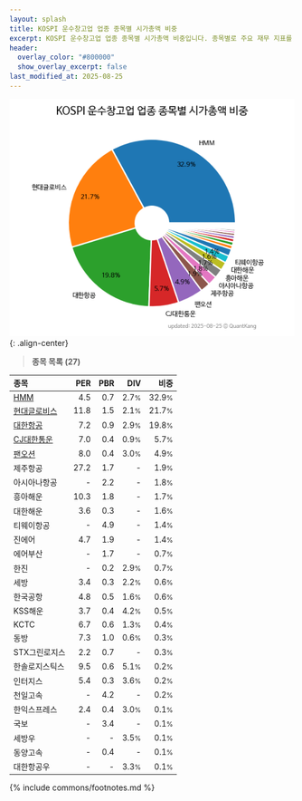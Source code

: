 ```yaml
---
layout: splash
title: KOSPI 운수창고업 업종 종목별 시가총액 비중
excerpt: KOSPI 운수창고업 업종 종목별 시가총액 비중입니다. 종목별로 주요 재무 지표를 함께 표시합니다.
header:
  overlay_color: "#800000"
  show_overlay_excerpt: false
last_modified_at: 2025-08-25
---
```



![KOSPI 운수창고업 업종 종목별 시가총액 비중](/stats/sector/images/kospi_업종_운수창고업_종목.png){: .align-center}


> **종목 목록 (27)**<a id="list"></a>

| **종목** | **PER** | **PBR** | **DIV** | **비중** |
| :------- | ------: | ------: | ------: | -------: |
| [HMM](/011200/) | 4.5 | 0.7 | 2.7<small>%</small> | 32.9<small>%</small> |
| [현대글로비스](/086280/) | 11.8 | 1.5 | 2.1<small>%</small> | 21.7<small>%</small> |
| [대한항공](/003490/) | 7.2 | 0.9 | 2.9<small>%</small> | 19.8<small>%</small> |
| [CJ대한통운](/000120/) | 7.0 | 0.4 | 0.9<small>%</small> | 5.7<small>%</small> |
| [팬오션](/028670/) | 8.0 | 0.4 | 3.0<small>%</small> | 4.9<small>%</small> |
| 제주항공 | 27.2 | 1.7 | - | 1.9<small>%</small> |
| 아시아나항공 | - | 2.2 | - | 1.8<small>%</small> |
| 흥아해운 | 10.3 | 1.8 | - | 1.7<small>%</small> |
| 대한해운 | 3.6 | 0.3 | - | 1.6<small>%</small> |
| 티웨이항공 | - | 4.9 | - | 1.4<small>%</small> |
| 진에어 | 4.7 | 1.9 | - | 1.4<small>%</small> |
| 에어부산 | - | 1.7 | - | 0.7<small>%</small> |
| 한진 | - | 0.2 | 2.9<small>%</small> | 0.7<small>%</small> |
| 세방 | 3.4 | 0.3 | 2.2<small>%</small> | 0.6<small>%</small> |
| 한국공항 | 4.8 | 0.5 | 1.6<small>%</small> | 0.6<small>%</small> |
| KSS해운 | 3.7 | 0.4 | 4.2<small>%</small> | 0.5<small>%</small> |
| KCTC | 6.7 | 0.6 | 1.3<small>%</small> | 0.4<small>%</small> |
| 동방 | 7.3 | 1.0 | 0.6<small>%</small> | 0.3<small>%</small> |
| STX그린로지스 | 2.2 | 0.7 | - | 0.3<small>%</small> |
| 한솔로지스틱스 | 9.5 | 0.6 | 5.1<small>%</small> | 0.2<small>%</small> |
| 인터지스 | 5.4 | 0.3 | 3.6<small>%</small> | 0.2<small>%</small> |
| 천일고속 | - | 4.2 | - | 0.2<small>%</small> |
| 한익스프레스 | 2.4 | 0.4 | 3.0<small>%</small> | 0.1<small>%</small> |
| 국보 | - | 3.4 | - | 0.1<small>%</small> |
| 세방우 | - | - | 3.5<small>%</small> | 0.1<small>%</small> |
| 동양고속 | - | 0.4 | - | 0.1<small>%</small> |
| 대한항공우 | - | - | 3.3<small>%</small> | 0.1<small>%</small> |

{% include commons/footnotes.md %}